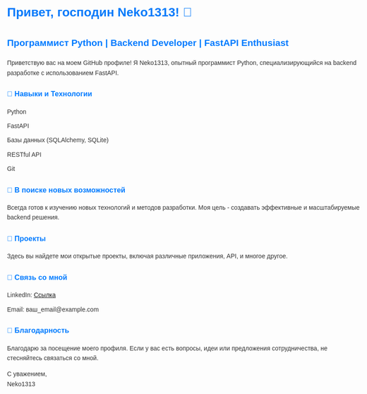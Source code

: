 
<style>
        body {
            font-family: Arial, sans-serif;
            line-height: 1.6;
            color: #333;
            max-width: 800px;
            margin: 0 auto;
            padding: 20px;
        }

        h1,
        h2,
        h3 {
            color: #007BFF;
            animation: colorChange 2s infinite alternate;
        }

        @keyframes colorChange {
            from {
                color: #007BFF;
            }

            to {
                color: #FF4500;
            }
        }

        h2 {
            animation-delay: 0.2s;
        }

        h3 {
            animation-delay: 0.4s;
        }

        ul {
            list-style-type: none;
            padding: 0;
        }

        li {
            margin-bottom: 10px;
        }
</style>
<h1>Привет, господин Neko1313! 👋</h1>

<h2>Программист Python | Backend Developer | FastAPI Enthusiast</h2>

<p>Приветствую вас на моем GitHub профиле! Я Neko1313, опытный программист Python, специализирующийся на backend разработке с использованием FastAPI.</p>
<h3>🔧 Навыки и Технологии</h3>
<ul>
    <li>Python</li>
    <li>FastAPI</li>
    <li>Базы данных (SQLAlchemy, SQLite)</li>
    <li>RESTful API</li>
    <li>Git</li>
</ul>

<h3>🌱 В поиске новых возможностей</h3>
<p>Всегда готов к изучению новых технологий и методов разработки. Моя цель - создавать эффективные и масштабируемые backend решения.</p>
<h3>🚀 Проекты</h3>
<p>Здесь вы найдете мои открытые проекты, включая различные приложения, API, и многое другое.</p>
<h3>🤝 Связь со мной</h3>
<ul>
    <li>LinkedIn: <a href="ссылка_на_ваш_linkedIn">Ссылка</a></li>
    <li>Email: ваш_email@example.com</li>
</ul>
<h3>🙏 Благодарность</h3>
<p>Благодарю за посещение моего профиля. Если у вас есть вопросы, идеи или предложения сотрудничества, не стесняйтесь связаться со мной.</p>
<p>С уважением,<br>Neko1313</p
